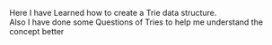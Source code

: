 Here I have Learned how to create a Trie data structure.<br>
Also I have done some Questions of Tries to help me understand the concept better
